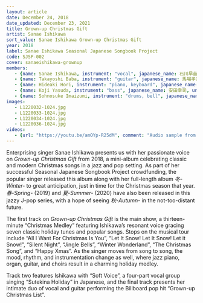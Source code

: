 ```yaml
---
layout: article
date: December 24, 2018
date_updated: December 23, 2021
title: Grown-up Christmas Gift
artist: Sanae Ishikawa
sort_value: Sanae Ishikawa Grown-up Christmas Gift
year: 2018
label: Sanae Ishikawa Seasonal Japanese Songbook Project
code: SJSP-002
cover: sanaeishikawa-grownup
members:
   - {name: Sanae Ishikawa, instrument: "vocal", japanese_name: 石川早苗, url: "http://blog.livedoor.jp/sanny_jazz/"}
   - {name: Takayoshi Baba, instrument: "guitar", japanese_name: 馬場孝喜, url: "https://babaviolao.wixsite.com/babatakayoshi"}
   - {name: Hideaki Hori, instrument: "piano, keyboard", japanese_name: 堀秀彰, url: "https://www.hideakihori.com/"}
   - {name: Koji Yasuda, instrument: "bass", japanese_name: 安田幸司, url: "http://jmsu.web.fc2.com/koji/"}
   - {name: Sohnosuke Imaizumi, instrument: "drums, bell", japanese_name: 今泉総之輔, url: "http://www.imaizumisohnosuke.com/"}
images:
   - L1220032-1024.jpg
   - L1220033-1024.jpg
   - L1220034-1024.jpg
   - L1220036-1024.jpg
videos: 
   - {url: "https://youtu.be/amOYp-R25dM", comment: "Audio sample from the first track on the album, “Christmas Medley”"}
---
```

Enterprising singer Sanae Ishikawa presents us with her passionate voice on *Grown-up Christmas Gift* from 2018, a mini-album celebrating classic and modern Christmas songs in a jazz and pop setting. As part of her successful Seasonal Japanese Songbook Project crowdfunding, the popular singer released this album along with her full-length album *冬-Winter-* to great anticipation, just in time for the Christmas season that year. *春-Spring-* (2019) and *夏-Summer-* (2020) have also been released in this jazzy J-pop series, with a hope of seeing *秋-Autumn-* in the not-too-distant future.

The first track on *Grown-up Christmas Gift* is the main show, a thirteen-minute “Christmas Medley” featuring Ishikawa’s resonant voice gracing seven classic holiday tunes and popular songs. Stops on the musical tour include “All I Want For Christmas Is You”, “Let It Snow! Let It Snow! Let it Snow!”, “Silent Night”, “Jingle Bells”, “Winter Wonderland”, “The Christmas Song”, and “Happy Xmas”. As the singer moves from song to song, the mood, rhythm, and instrumentation change as well, where jazz piano, organ, guitar, and choirs result in a charming holiday medley.

Track two features Ishikawa with “Soft Voice”, a four-part vocal group singing “Sutekina Holiday” in Japanese, and the final track presents her intimate duo of vocal and guitar performing the Billboard pop hit “Grown-up Christmas List”.